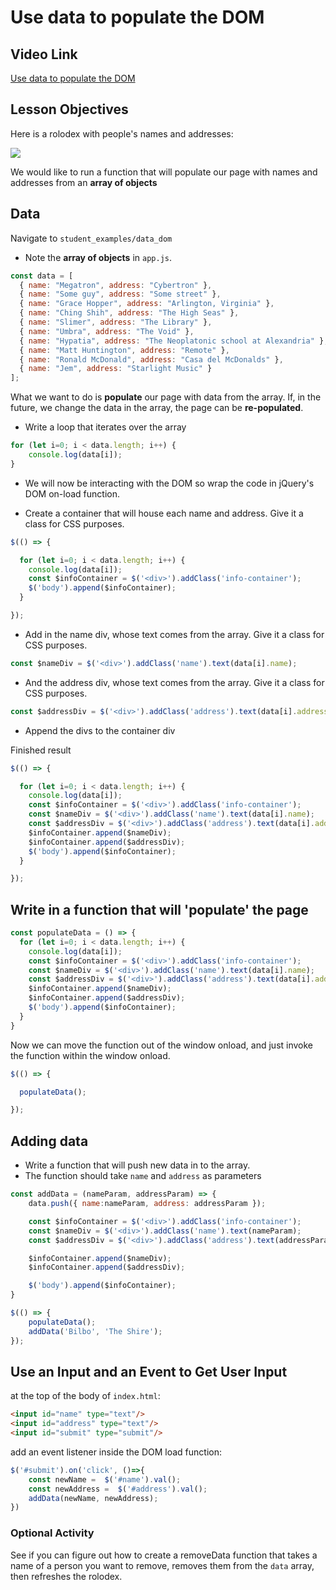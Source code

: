 # Use data to populate the DOM

## Video Link

[Use data to populate the DOM](https://generalassembly.wistia.com/medias/y9rvwdxb7y)

## Lesson Objectives

Here is a rolodex with people's names and addresses:

![](https://i.imgur.com/TtermqB.png)

We would like to run a function that will populate our page with names and addresses from an **array of objects**

## Data

Navigate to `student_examples/data_dom`

* Note the **array of objects** in `app.js`.

```javascript
const data = [
  { name: "Megatron", address: "Cybertron" },
  { name: "Some guy", address: "Some street" },
  { name: "Grace Hopper", address: "Arlington, Virginia" },
  { name: "Ching Shih", address: "The High Seas" },
  { name: "Slimer", address: "The Library" },
  { name: "Umbra", address: "The Void" },
  { name: "Hypatia", address: "The Neoplatonic school at Alexandria" },
  { name: "Matt Huntington", address: "Remote" },
  { name: "Ronald McDonald", address: "Casa del McDonalds" },
  { name: "Jem", address: "Starlight Music" }
];
```

What we want to do is **populate** our page with data from the array. If, in the future, we change the data in the array, the page can be **re-populated**.

* Write a loop that iterates over the array

```javascript
for (let i=0; i < data.length; i++) {
	console.log(data[i]);
}
```

* We will now be interacting with the DOM so wrap the code in jQuery's DOM on-load function.

* Create a container that will house each name and address. Give it a class for CSS purposes.

```javascript
$(() => {

  for (let i=0; i < data.length; i++) {
    console.log(data[i]);
    const $infoContainer = $('<div>').addClass('info-container');
    $('body').append($infoContainer);
  }

});
```

* Add in the name div, whose text comes from the array. Give it a class for CSS purposes.

```javascript
const $nameDiv = $('<div>').addClass('name').text(data[i].name);
```

* And the address div, whose text comes from the array. Give it a class for CSS purposes.

```javascript
const $addressDiv = $('<div>').addClass('address').text(data[i].address);
```

* Append the divs to the container div

Finished result

```javascript
$(() => {

  for (let i=0; i < data.length; i++) {
    console.log(data[i]);
    const $infoContainer = $('<div>').addClass('info-container');
    const $nameDiv = $('<div>').addClass('name').text(data[i].name);
    const $addressDiv = $('<div>').addClass('address').text(data[i].address);
    $infoContainer.append($nameDiv);
    $infoContainer.append($addressDiv);
    $('body').append($infoContainer);
  }

});
```

## Write in a function that will 'populate' the page

```javascript
const populateData = () => {
  for (let i=0; i < data.length; i++) {
    console.log(data[i]);
    const $infoContainer = $('<div>').addClass('info-container');
    const $nameDiv = $('<div>').addClass('name').text(data[i].name);
    const $addressDiv = $('<div>').addClass('address').text(data[i].address);
    $infoContainer.append($nameDiv);
    $infoContainer.append($addressDiv);
    $('body').append($infoContainer);
  }
}
```

Now we can move the function out of the window onload, and just invoke the function within the window onload.

```javascript
$(() => {

  populateData();

});
```

## Adding data

* Write a function that will push new data in to the array.
* The function should take `name` and `address` as parameters


```javascript
const addData = (nameParam, addressParam) => {
    data.push({ name:nameParam, address: addressParam });

    const $infoContainer = $('<div>').addClass('info-container');
    const $nameDiv = $('<div>').addClass('name').text(nameParam);
    const $addressDiv = $('<div>').addClass('address').text(addressParam);

    $infoContainer.append($nameDiv);
    $infoContainer.append($addressDiv);

    $('body').append($infoContainer);
}

$(() => {
    populateData();
    addData('Bilbo', 'The Shire');
});
```

## Use an Input and an Event to Get User Input

at the top of the body of `index.html`:

```html
<input id="name" type="text"/>
<input id="address" type="text"/>
<input id="submit" type="submit"/>
```

add an event listener inside the DOM load function:

```javascript
$('#submit').on('click', ()=>{
	const newName =  $('#name').val();
	const newAddress =  $('#address').val();
	addData(newName, newAddress);
})
```

### Optional Activity

See if you can figure out how to create a removeData function that takes a name of a person you want to remove, removes them from the `data` array, then refreshes the rolodex.
